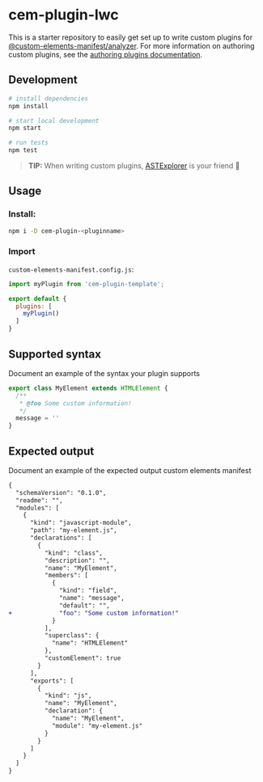 # cem-plugin-lwc

This is a starter repository to easily get set up to write custom plugins for [@custom-elements-manifest/analyzer](https://github.com/open-wc/custom-elements-manifest). For more information on authoring custom plugins, see the [authoring plugins documentation](https://github.com/open-wc/custom-elements-manifest/blob/master/packages/analyzer/docs/plugins.md).

## Development

```bash
# install dependencies
npm install

# start local development
npm start

# run tests
npm test
```

> **TIP:** When writing custom plugins, [ASTExplorer](https://astexplorer.net/#/gist/f99a9fba2c21e015d0a8590d291523e5/cce02565e487b584c943d317241991f19b105f94) is your friend 🙂

## Usage

### Install:

```bash
npm i -D cem-plugin-<pluginname>
```

### Import

`custom-elements-manifest.config.js`:
```js
import myPlugin from 'cem-plugin-template';

export default {
  plugins: [
    myPlugin()
  ]
}
```

## Supported syntax

Document an example of the syntax your plugin supports

```js
export class MyElement extends HTMLElement {
  /**
   * @foo Some custom information!
   */ 
  message = ''
}
```

## Expected output

Document an example of the expected output custom elements manifest

```diff
{
  "schemaVersion": "0.1.0",
  "readme": "",
  "modules": [
    {
      "kind": "javascript-module",
      "path": "my-element.js",
      "declarations": [
        {
          "kind": "class",
          "description": "",
          "name": "MyElement",
          "members": [
            {
              "kind": "field",
              "name": "message",
              "default": "",
+             "foo": "Some custom information!"
            }
          ],
          "superclass": {
            "name": "HTMLElement"
          },
          "customElement": true
        }
      ],
      "exports": [
        {
          "kind": "js",
          "name": "MyElement",
          "declaration": {
            "name": "MyElement",
            "module": "my-element.js"
          }
        }
      ]
    }
  ]
}
```